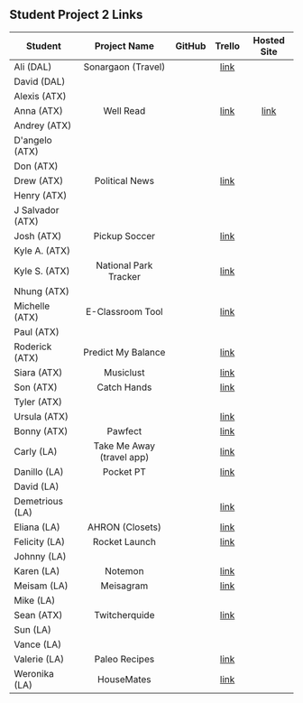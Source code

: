 ## Student Project 2 Links

| Student | Project Name | GitHub | Trello | Hosted Site |
|---|:---:|:---:|:---:|:---:|
| Ali (DAL) | Sonargaon (Travel) |  | [link](https://trello.com/b/cCnn4hNR/sonargaontravel-app) |  | 
| David (DAL) |  |  |  |  | 
| Alexis (ATX) |  |  |  |  | 
| Anna (ATX) | Well Read |  | [link](https://trello.com/b/jMrJFzd7/well-read-app) | [link](https://github.com/annaelizabeth2019/well-read) | 
| Andrey (ATX) |  |  |  |  | 
| D'angelo (ATX) |  |  |  |  | 
| Don (ATX) | |  |  |
| Drew (ATX) | Political News |  | [link](https://trello.com/b/YmrLysZu/political-news-app) |  | 
| Henry (ATX) |  |  |  |  | 
| J Salvador (ATX) |  |  |  |  | 
| Josh (ATX) | Pickup Soccer |  | [link](https://trello.com/b/sxPBYh8K/pickup-soccer-app) |  | 
| Kyle A. (ATX) |  |  |  |  | 
| Kyle S. (ATX) | National Park Tracker |  | [link](https://trello.com/b/XmM9ByIy/wdi-national-parks-app-project) |  | 
| Nhung (ATX) |  |  |  |  |
| Michelle (ATX) | E-Classroom Tool |  | [link](https://trello.com/b/WycacutU/teacher-classroom-info) |  | 
| Paul (ATX) |  |  |  |  | 
| Roderick (ATX) | Predict My Balance |  | [link](https://trello.com/b/KJaVS6SO/crud-project) | |
| Siara (ATX) | Musiclust |  | [link](https://trello.com/b/MKQEjzHd/musiclust) |  | 
| Son (ATX) | Catch Hands |  | [link](https://trello.com/b/Yryz4bXR/catch-hands) |  | 
| Tyler (ATX) |  |  |  |  | 
| Ursula (ATX) |  |  | [link](https://trello.com/b/Wc2mIzQM/express-app-1) |  | 
| Bonny (ATX) | Pawfect |  | [link](https://trello.com/b/OGwj6Ol2/pawfect) |  | 
| Carly (LA) | Take Me Away (travel app) |  | [link](https://trello.com/b/8CHBVCsX/wdi-project-two) |  | 
| Danillo (LA) | Pocket PT |  | [link](https://trello.com/b/dWkNiL1t/project-2-pocket-pt) |  | 
| David (LA) |  |  |  |  | 
| Demetrious (LA) |  |  | [link](https://trello.com/b/wYZw6POl/wdi-project-2) |  | 
| Eliana (LA) | AHRON (Closets) |  | [link](https://trello.com/b/zJKBuzpq/ahron) |  | 
| Felicity (LA) | Rocket Launch |  | [link](https://trello.com/b/uLrz2fk3/rocket-launch) |  |
| Johnny (LA) |  |  |  |  | 
| Karen (LA) | Notemon |  | [link](https://trello.com/b/H7Bmbc8A/notemon) |  | 
| Meisam (LA) | Meisagram |  | [link](https://trello.com/b/d87nvA0z/meisagram) |  | 
| Mike (LA) |  |  |  |  | 
| Sean (ATX) | Twitcherquide |  | [link](https://trello.com/b/flO4uqYK/project-2) |  | 
| Sun (LA) |  |  |  |  | 
| Vance (LA) |  |  |  |  | 
| Valerie (LA) | Paleo Recipes |  | [link](https://trello.com/b/F2itMzfQ/project-2-paleo-recipes) |  | 
| Weronika (LA) | HouseMates |  | [link](https://trello.com/b/HbmuAzzQ/housemates) |  | 

